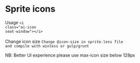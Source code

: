 # Sprite icons


Usage
<i class="ai-icon seat-window"></i> 
<code><span>&lt;i</span> <span class="na">class=</span><span class="s">"ai-icon seat-window"</span><span class="nt">&gt;</span><span>&lt;/i&gt;</span></code> <br><br>
Change icon size
<code>Change @icon-size in sprite.less file and compile with winless or gulp/grunt</code>

NB: Better UI experience please use max-icon size below 128px 
